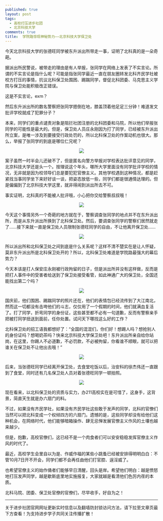 ```yaml
---
published: true
layout: post
tags:
  - 高校打压进步社团
  - 北京科技大学
comments: true
title:  学院路惊现神秘势力——北京科技大学保卫处
---
```




今天北京科技大学的张德旺同学被东升派出所带走一事，证明了北科真的是一朵奇葩。

据派出所民警说，被带走的理由是有人举报，张同学在网络上发表了不实言论。所谓的不实言论是指什么呢？可能是指张同学最近一直在朋友圈转发北科齐民学社被校方打压的事情，抗议北科保卫处围困、踢踹同学，督促北科团委、马克思主义学院与保卫处能积极改正错误。

这是不实言论，exm？

然后东升派出所的数名警察把张同学摁倒在地，膝盖顶着他足足三分钟！难道发文批评学校就成了犯罪分子？

本来，同学们的重点谴责对象是阻拦社团注册的北科团委和马院，所以他们举报张同学的可能性是最大的。但是，保卫处人员庄永刚因为打了同学，已经被东升派出所立案，是唯一涉及到要接受行政处罚的，所以北科保卫处的作案动机也很大。那么，举报了张同学的到底是哪位仁兄呢？

<p align="center"> <img src="https://i.loli.net/2018/10/09/5bbc165fd69c4.png"> </p>

案子虽然一时半会儿还破不了，但是匿名向警方举报对学校表达批评意见的同学，北京科技大学还是头一个。按理说这个年头，哪所大学里面没有同学批评学校的情况，无非就是因为校领导们总是要犯犯官僚主义。其他学校遇到这种情况，都是赶紧找当事同学坐下来好好谈一谈，把姿态放低一些，同学们都是很通情达理的。但是偏偏到了北京科技大学这里，就非得闹到派出所去不可。

事实证明，北科真的不能被人批评哦，小心把你交给警察叔叔哦！

<p align="center"> <img src="https://i.loli.net/2018/10/09/5bbc165d12e12.png"> </p>

今天这个事情另外一个奇葩的地方就在于，警察调查张同学的地点并不在东升派出所，而是从东升派出所换到了北科保卫处。然后，要调查张同学的警察们居然就走了……接下来就一直是保卫处人员限制张德旺同学的自由，不让他离开保卫处……

<p align="center"> <img src="https://i.loli.net/2018/10/09/5bbc1660d1852.png"> </p>

所以派出所和北科保卫处之间到底是什么关系呢？这样不清不楚实在是让人怀疑，莫非东升派出所是北科保卫处开的？所以，北科保卫处难道是学院路最强大的幕后势力？

今天本该是打人保安庄永刚被行政拘留的日子，但是派出所并没有这样做，反而是把打人事件中的受害者给送到了保卫处接受看管，如此神通广大的保卫处，全国还能找出第二个吗？

<p align="center"> <img src="https://i.loli.net/2018/10/09/5bbc1661bc390.png"> </p>

国庆前，他们围困、踢踹同学的照片还在，他们的表情包已经流传到了大江南北，然而这一切都没有击垮他们的斗志，仅仅用了一个假期的时间，他们就满血复活了。打了同学，折弯同学的身份证，这些甚至都不必有一句道歉，反而有警察亲手把被打同学扭送到面前，任你处置。试问天下哪找这么好的工作？

北科保卫处的招工语我都想好了：“全国的混混们，你们好！想踢人吗？想抢别人的身份证吗？想喝奶茶吗？快来北京科技大学保卫处吧！东升派出所亲自给你站岗，在这里，你踢人不必道歉，不必罚款，不必被拘留，你看谁不顺眼，就可以把谁关在保卫处不让他出去哦！” 

<p align="center"> <img src="https://i.loli.net/2018/10/09/5bbc1662e486f.png"> </p>


后来，当张德旺同学已经离开保卫处，去食堂吃饭以后，治安科的徐杰伟还一直跟到了食堂，同时还有几名保卫处人员对着张德旺同学一顿拍照。

<p align="center"> <img src="https://i.loli.net/2018/10/09/5bbc166468327.png"> </p>

现在看来，以北科保卫处的资质与实力，办211高校实在是可惜了，这身手，这背景，简直天生就是办六扇门的料。

不过，如果没有齐民学社，如果没有齐民学社这些敢于发声的同学，北科的官僚们当然可以把北科变成一个权倾四方的六扇门。遗憾的是，这些同学却没有给他们这种机会，在网络时代，他们能够暗箱操作、肆无忌惮发展官僚主义作风的土壤也越来越少。

但是，抱歉，高校官僚们，这已经不是一个肉食者们可以安安稳稳发挥官僚主义作风的时代了。

最近，高校学生会里自以为是、作威作福的某些小跳蚤已经被安排得明明白白：不管10月7日开不开会，同学们都不会再任由他们打官腔、逞淫威了。

也希望官僚主义的始作俑者们能够早日清醒，回头是岸。希望他们明白：越是愤怒地打压发声同学，越是歇斯底里地实施报复，大家就越是看清他们色厉内荏的本质。

北科马院、团委、保卫处官僚的官僚们，尽早收手，好自为之！

---
关于进步社团官网网址更新实时信息以及翻墙防封锁访问方法，请下拉至文章页最下方查看！为支持进步学子共同关注传播扩散！

